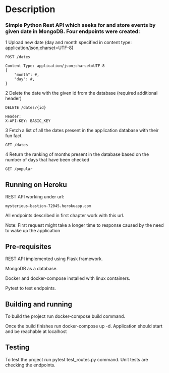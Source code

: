# Description

### Simple Python Rest API which seeks for and store events by given date in MongoDB. Four endpoints were created:

1 Upload new date (day and month specified in content type: application/json;charset=UTF-8)

    POST /dates 
    
    Content-Type: application/json;charset=UTF-8
    {
        "month": #,
        "day": #,
    }

2 Delete the date with the given id from the database (required additional header)

    DELETE /dates/{id}
    
    Header:
    X-API-KEY: BASIC_KEY

3 Fetch a list of all the dates present in the application database with their fun fact

    GET /dates

4 Return the ranking of months present in the database based on the number of
days that have been checked

    GET /popular
## Running on Heroku

REST API working under url:

    mysterious-bastion-72045.herokuapp.com

All endpoints described in first chapter work with this url.

Note: First request might take a longer time to response caused by the 
need to wake up the application 

## Pre-requisites 
REST API implemented using Flask framework.

MongoDB as a database.

Docker and docker-compose installed with linux containers.

Pytest to test endpoints.

## Building and running

To build the project run docker-compose build command.

Once the build finishes run docker-compose up -d. Application should start and be reachable at localhost

## Testing

To test the project run pytest test_routes.py command. Unit tests are checking the endpoints.

